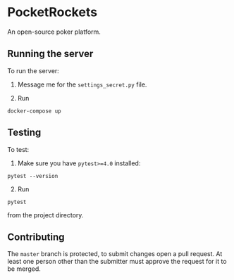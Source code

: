 # PocketRockets
An open-source poker platform.

## Running the server
To run the server:

1. Message me for the `settings_secret.py` file.

2. Run

```
docker-compose up
```

## Testing
To test:

1. Make sure you have `pytest>=4.0` installed:
```
pytest --version
```

2. Run

```
pytest
```
from the project directory.

## Contributing
The `master` branch is protected, to submit changes open a pull request. At least one person other than the submitter must approve the request for it to be merged.
